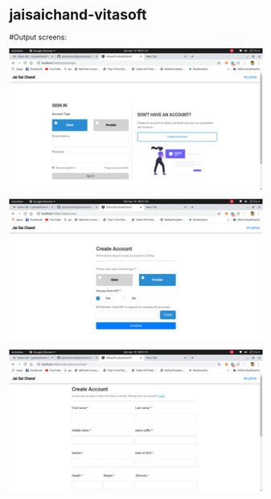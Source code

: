# jaisaichand-vitasoft



#Output screens:

![](https://github.com/jaisaichand/node-jwt/blob/main/image1.png)

![](https://github.com/jaisaichand/node-jwt/blob/main/image2.png)

![](https://github.com/jaisaichand/node-jwt/blob/main/image3.png)


